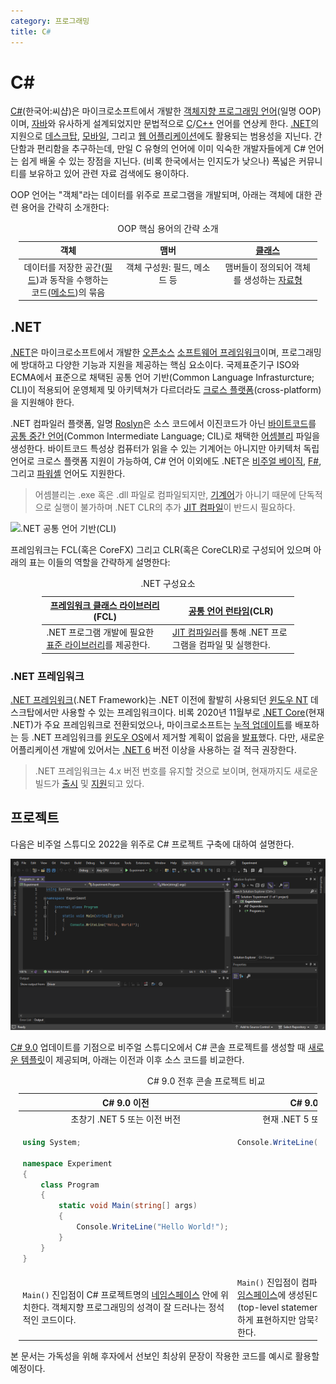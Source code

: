 ```yaml
---
category: 프로그래밍
title: C#
---
```

# C#
[C#](https://learn.microsoft.com/en-us/dotnet/csharp/)(한국어:씨샵)은 마이크로소프트에서 개발한 [객체지향 프로그래밍 언어](https://ko.wikipedia.org/wiki/객체_지향_프로그래밍)(일명 OOP)이며, [자바](https://ko.wikipedia.org/wiki/자바_(프로그래밍_언어))와 유사하게 설계되었지만 문법적으로 [C](ko.C)/[C++](ko.Cpp) 언어를 연상케 한다. [.NET](#net)의 지원으로 [데스크탑](https://ko.wikipedia.org/wiki/응용_소프트웨어), [모바일](https://ko.wikipedia.org/wiki/모바일_응용_소프트웨어), 그리고 [웹 어플리케이션](https://ko.wikipedia.org/wiki/웹_애플리케이션)에도 활용되는 범용성을 지닌다. 간단함과 편리함을 추구하는데, 만일 C 유형의 언어에 이미 익숙한 개발자들에게 C# 언어는 쉽게 배울 수 있는 장점을 지닌다. (비록 한국에서는 인지도가 낮으나) 폭넓은 커뮤니티를 보유하고 있어 관련 자료 검색에도 용이하다.

OOP 언어는 "객체"라는 데이터를 위주로 프로그램을 개발되며, 아래는 객체에 대한 관련 용어을 간략히 소개한다:

<table style="width: 95%; margin: auto;">
<caption style="caption-side: top;">OOP 핵심 용어의 간략 소개</caption>
<colgroup><col style="width: 33.3%;"/><col style="width: 33.4%;"/><col style="width: 33.3%;"/></colgroup>
<thead><tr><th style="text-align: center;">객체</th><th style="text-align: center;">맴버</th><th style="text-align: center;"><a href="#클래스">클래스</a></th></tr></thead>
<tbody><tr style="vertical-align: top; text-align: center;"><td>데이터를 저장한 공간(<a href="#변수">필드</a>)과 동작을 수행하는 코드(<a href="#함수">메소드</a>)의 묶음</td><td>객체 구성원: 필드, 메소드 등</td><td>맴버들이 정의되어 객체를 생성하는 <a href="#자료형">자료형</a></td></tr>
</tbody>
</table>

## .NET
[.NET](https://ko.wikipedia.org/wiki/닷넷)은 마이크로소프트에서 개발한 [오픈소스](https://github.com/dotnet/dotnet) [소프트웨어 프레임워크](https://ko.wikipedia.org/wiki/소프트웨어_프레임워크)이며, 프로그래밍에 방대하고 다양한 기능과 지원을 제공하는 핵심 요소이다. 국제표준기구 ISO와 ECMA에서 표준으로 채택된 공통 언어 기반(Common Language Infrasturcture; CLI)이 적용되어 운영체제 및 아키텍쳐가 다르더라도 [크로스 플랫폼](https://ko.wikipedia.org/wiki/크로스_플랫폼)(cross-platform)을 지원해야 한다.

.NET 컴파일러 플랫폼, 일명 <a href="https://en.wikipedia.org/wiki/Roslyn_(compiler)">Roslyn</a>은 소스 코드에서 이진코드가 아닌 [바이트코드](https://ko.wikipedia.org/wiki/바이트코드)를 [공통 중간 언어](https://ko.wikipedia.org/wiki/공통_중간_언어)(Common Intermediate Language; CIL)로 채택한 [어셈블리](https://learn.microsoft.com/en-us/dotnet/standard/assembly/) 파일을 생성한다. 바이트코드 특성상 컴퓨터가 읽을 수 있는 기계어는 아니지만 아키텍처 독립 언어로 크로스 플랫폼 지원이 가능하여, C# 언어 이외에도 .NET은 [비주얼 베이직](https://ko.wikipedia.org/wiki/비주얼_베이직_닷넷), [F#](https://ko.wikipedia.org/wiki/F_샤프), 그리고 [파워셸](ko.PowerShell.md) 언어도 지원한다.

> 어셈블리는 .exe 혹은 .dll 파일로 컴파일되지만, <a href="https://ko.wikipedia.org/wiki/기계어">기계어</a>가 아니기 때문에 단독적으로 실행이 불가하며 .NET CLR의 추가 [JIT 컴파일](ko.Compiler.md#jit-컴파일)이 반드시 필요하다.

![.NET 공통 언어 기반(CLI)](https://upload.wikimedia.org/wikipedia/commons/8/85/Overview_of_the_Common_Language_Infrastructure.svg)

프레임워크는 FCL(혹은 CoreFX) 그리고 CLR(혹은 CoreCLR)로 구성되어 있으며 아래의 표는 이들의 역할을 간략하게 설명한다:

<table style="table-layout: fixed; width: 80%; margin: auto;">
<caption style="caption-side: top;">.NET 구성요소</caption>
<colgroup><col style="width: 50%;"/><col style="width: 50%;"/></colgroup>
<thead><tr><th style="text-align: center;"><a href="https://en.wikipedia.org/wiki/Framework_Class_Library">프레임워크 클래스 라이브러리</a>(FCL)</th><th style="text-align: center;"><a href="https://ko.wikipedia.org/wiki/공통_언어_런타임">공통 언어 런타임</a>(CLR)</th></tr></thead>
<tbody>
<tr><td>.NET 프로그램 개발에 필요한 <a href="https://ko.wikipedia.org/wiki/표준_라이브러리">표준 라이브러리</a>를 제공한다.</td><td><a href="ko.Compiler.md#jit-컴파일">JIT 컴파일러</a>를 통해 .NET 프로그램을 컴파일 및 실행한다.</td></tr>
</tbody>
</table>

### .NET 프레임워크
[.NET 프레임워크](https://ko.wikipedia.org/wiki/닷넷_프레임워크)(.NET Framework)는 .NET 이전에 활발히 사용되던 [윈도우 NT](ko.Windows.md) 데스크탑에서만 사용할 수 있는 프레임워크이다. 비록 2020년 11월부로 [.NET Core](#net)(현재 .NET)가 주요 프레임워크로 전환되었으나, 마이크로소프트는  [누적 업데이트](ko.Update.md#waas)를 배포하는 등 .NET 프레임워크를 [윈도우 OS](ko.Windows.md)에서 제거할 계획이 없음을 [발표](https://learn.microsoft.com/en-us/dotnet/core/whats-new/dotnet-5#net-5-doesnt-replace-net-framework)했다. 다만, 새로운 어플리케이션 개발에 있어서는 [.NET 6](https://learn.microsoft.com/en-us/dotnet/core/whats-new/dotnet-6) 버전 이상을 사용하는 걸 적극 권장한다.

> .NET 프레임워크는 4.x 버전 번호를 유지할 것으로 보이며, 현재까지도 새로운 빌드가 [출시](https://learn.microsoft.com/en-us/dotnet/framework/whats-new/) 및 [지원](https://learn.microsoft.com/en-us/lifecycle/products/microsoft-net-framework)되고 있다.

## 프로젝트
다음은 비주얼 스튜디오 2022을 위주로 C# 프로젝트 구축에 대하여 설명한다.

![비주얼 스튜디오 C# 프로그래밍 화면](./images/visual_studio_csharp.png)

[C# 9.0](https://learn.microsoft.com/en-us/dotnet/csharp/whats-new/csharp-9) 업데이트를 기점으로 비주얼 스튜디오에서 C# 콘솔 프로젝트를 생성할 때 [새로운 템플릿](https://learn.microsoft.com/en-us/dotnet/core/tutorials/top-level-templates)이 제공되며, 아래는 이전과 이후 소스 코드를 비교한다.

<table style="table-layout: fixed; width: 95%; margin: auto;">
<caption style="caption-side: top;">C# 9.0 전후 콘솔 프로젝트 비교</caption>
<colgroup><col style="width: 50%;"/><col style="width: 50%;"/></colgroup>
<thead><tr><th style="text-align: center;">C# 9.0 이전</th><th style="text-align: center;">C# 9.0 이후</th></tr></thead>
<tbody>
<tr style="text-align: center;"><td>초창기 .NET 5 또는 이전 버전</td><td>현재 .NET 5 또는 이후 버전</td></tr><tr style="vertical-align: top; overflow-wrap: break-word;"><td>

```cs
using System;

namespace Experiment
{
    class Program
    {
        static void Main(string[] args)
        {
            Console.WriteLine("Hello World!");
        }
    }
}
```
</td><td>

```cs
Console.WriteLine("Hello World!");
```
</td></tr><tr><td><code>Main()</code> 진입점이 C# 프로젝트명의 <a href="#네임스페이스">네임스페이스</a> 안에 위치한다. 객체지향 프로그래밍의 성격이 잘 드러나는 정석적인 코드이다.</td><td><code>Main()</code> 진입점이 컴파일러에 의해 <a href="#전역-네임스페이스">전역 네임스페이스</a>에 생성된다. <a href="https://learn.microsoft.com/en-us/dotnet/csharp/fundamentals/program-structure/top-level-statements">최상위 문장</a>(top-level statements)은 코드를 간결하게 표현하지만 암묵적인 규칙들이 존재한다.</td></tr>
</tbody>
</table>

본 문서는 가독성을 위해 후자에서 선보인 최상위 문장이 작용한 코드를 예시로 활용할 예정이다.
